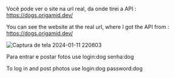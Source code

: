 Você pode ver o site na url real, da onde tirei a API : https://dogs.origamid.dev/


You can see the website at the real url, where I got the API from : https://dogs.origamid.dev/

![Captura de tela 2024-01-11 220603](https://github.com/MarceloBRj1/Dogs/assets/131809837/3de2874e-a035-42b6-aeb8-055812411c78)


Para entrar e postar fotos use login:dog senha:dog


To log in and post photos use login:dog password:dog

